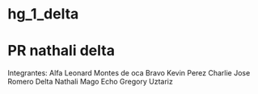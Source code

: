 # hg_1_delta
# PR nathali delta
Integrantes:
Alfa Leonard Montes de oca
Bravo Kevin Perez
Charlie Jose Romero
Delta Nathali Mago
Echo Gregory Uztariz

